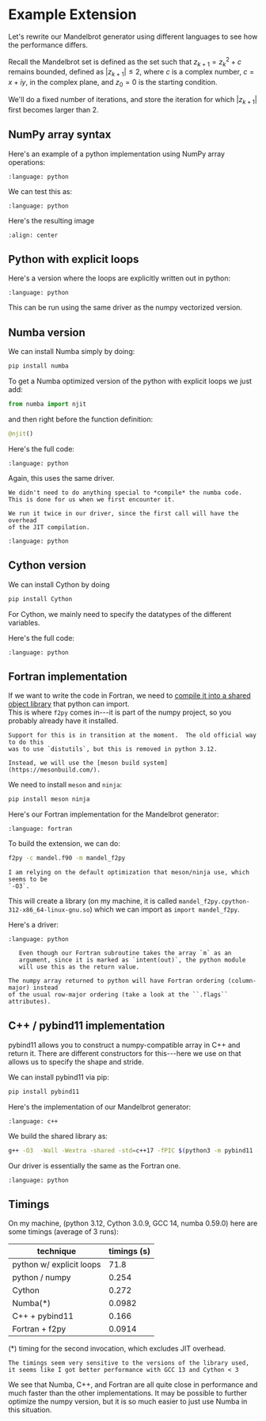 # Example Extension

Let's rewrite our Mandelbrot generator using different languages
to see how the performance differs.

Recall the Mandelbrot set is defined as the set such that $z_{k+1} = z_k^2 + c$
remains bounded, defined as $|z_{k+1}| \le 2$, where $c$ is a complex number,
$c = x + iy$, in the complex plane, and $z_0 = 0$ is the starting condition.

We'll do a fixed number of iterations, and store the iteration for which $|z_{k+1}|$
first becomes larger than 2.



## NumPy array syntax

Here's an example of a python implementation using NumPy array operations:


```{literalinclude} ../../examples/extensions/python/mandel.py
:language: python
```

We can test this as:

```{literalinclude} ../../examples/extensions/python/test_mandel.py
:language: python
```

Here's the resulting image

```{image} test.png
:align: center
```

## Python with explicit loops

Here's a version where the loops are explicitly written out in python:

```{literalinclude} ../../examples/extensions/python-slow/mandel.py
:language: python
```

This can be run using the same driver as the numpy vectorized version.


## Numba version

We can install Numba simply by doing:

```bash
pip install numba
```

To get a Numba optimized version of the python with explicit loops we just add:

```python
from numba import njit
```

and then right before the function definition:

```python
@njit()
```

Here's the full code:

```{literalinclude} ../../examples/extensions/numba/mandel.py
:language: python
```

Again, this uses the same driver.


```{note}
We didn't need to do anything special to *compile* the numba code.
This is done for us when we first encounter it.
```

```{tip}
We run it twice in our driver, since the first call will have the overhead
of the JIT compilation.  
```

```{literalinclude} ../../examples/extensions/numba/test_mandel.py
:language: python
```

## Cython version

We can install Cython by doing

```bash
pip install Cython
```

For Cython, we mainly need to specify the datatypes of the different
variables.

Here's the full code:

```{literalinclude} ../../examples/extensions/cython/mandel.py
:language: python
```

## Fortran implementation

If we want to write the code in Fortran, we need to [compile it into a shared
object library](https://numpy.org/doc/stable/f2py/usage.html) that python can import.  
This is where `f2py` comes in---it is part of the numpy project, so you probably
already have it installed.

```{note}
Support for this is in transition at the moment.  The old official way to do this
was to use `distutils`, but this is removed in python 3.12.  

Instead, we will use the [meson build system](https://mesonbuild.com/).
```

We need to install `meson` and `ninja`:

```bash
pip install meson ninja
```

Here's our Fortran implementation for the Mandelbrot generator:

```{literalinclude} ../../examples/extensions/f2py/mandel.f90
:language: fortran
```

To build the extension, we can do:

```bash
f2py -c mandel.f90 -m mandel_f2py
```

```{note}
I am relying on the default optimization that meson/ninja use, which seems to be
`-O3`.
```

This will create a library (on my machine, it is called `mandel_f2py.cpython-312-x86_64-linux-gnu.so`)
which we can import as `import mandel_f2py`.

Here's a driver:

```{literalinclude} ../../examples/extensions/f2py/test_mandel.py
:language: python
```

```{note}
   Even though our Fortran subroutine takes the array `m` as an
   argument, since it is marked as `intent(out)`, the python module
   will use this as the return value.
```

```{note}
The numpy array returned to python will have Fortran ordering (column-major) instead
of the usual row-major ordering (take a look at the ``.flags`` attributes).
```

## C++ / pybind11 implementation

pybind11 allows you to construct a numpy-compatible array in C++
and return it.  There are different constructors for this---here
we use on that allows us to specify the shape and stride.

We can install pybind11 via pip:

```bash
pip install pybind11
```

Here's the implementation of our Mandelbrot generator:


```{literalinclude} ../../examples/extensions/pybind11/mandel.cpp
:language: c++
```

We build the shared library as:

```bash
g++ -O3  -Wall -Wextra -shared -std=c++17 -fPIC $(python3 -m pybind11 --includes) mandel.cpp -o mandel$(python3-config --extension-suffix)
```

Our driver is essentially the same as the Fortran one.


```{literalinclude} ../../examples/extensions/pybind11/test_mandel.py
:language: python
```


## Timings

On my machine, (python 3.12, Cython 3.0.9, GCC 14, numba 0.59.0) here
are some timings (average of 3 runs):


|   technique                |   timings (s)  |
| -------------------------- | -------------- |
| python w/ explicit loops   |     71.8       |
| python / numpy             |      0.254     |
| Cython                     |      0.272     |
| Numba(*)                   |      0.0982    |
| C++ + pybind11             |      0.166     |
| Fortran + f2py             |      0.0914    |


(*) timing for the second invocation, which excludes JIT overhead.

```{note}
The timings seem very sensitive to the versions of the library used,
it seems like I got better performance with GCC 13 and Cython < 3
```

We see that Numba, C++, and Fortran are all quite close in performance
and much faster than the other implementations.  It may be possible to
further optimize the numpy version, but it is so much easier to just
use Numba in this situation.
